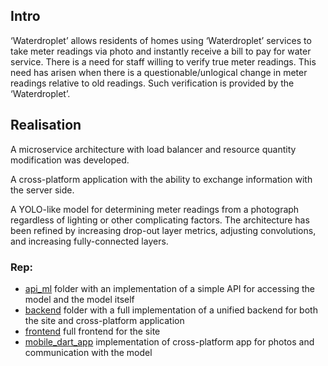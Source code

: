 ## Intro
‘Waterdroplet’ allows residents of homes using ‘Waterdroplet’ services to take meter readings via photo and instantly receive a bill to pay for water service. There is a need for staff willing to verify true meter readings. This need has arisen when there is a questionable/unlogical change in meter readings relative to old readings. Such verification is provided by the ‘Waterdroplet’.

## Realisation

A microservice architecture with load balancer and resource quantity modification was developed. 

A cross-platform application with the ability to exchange information with the server side.

A YOLO-like model for determining meter readings from a photograph regardless of lighting or other complicating factors. The architecture has been refined by increasing drop-out layer metrics, adjusting convolutions, and increasing fully-connected layers.

### Rep:
- [api_ml](api_ml) folder with an implementation of a simple API for accessing the model and the model itself
- [backend](backend) folder with a full implementation of a unified backend for both the site and cross-platform application
- [frontend](frontend) full frontend for the site 
- [mobile_dart_app](mobile_dart_app) implementation of cross-platform app for photos and communication with the model
